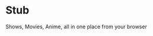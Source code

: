 # Stub

Shows, Movies, Anime, all in one place from your browser

<!-- 

## Dev steps:

You have to run `npm run copy-anitomy` first before being able to run `npm run dev`





## todo:

re-implement the title infer system for low count searches using smith waterman + sorensen dice coef = magic alignment

make infered information (episode released so far based on start release date / weeks since then) special colors for the user to distinguish between factual informations

use the sneedex api to get best quality sources https://sneedex.moe/api/public/nyaa

make use of Taiga's https://github.com/erengy/anime-relations list to try and infer as accurate episode number as possible.
4k res?:

- https://github.com/bloc97/Anime4K/issues/7
- https://github.com/bloc97/Anime4K/issues/106
- https://github.com/Duke-13/Test_AnimeSuperResolutionForChromeExtensions
- https://gist.github.com/Juszoe/4680d0cb18811a459cc7fa83214e499c#gistcomment-3259179
- https://gist.github.com/NeuroWhAI/ce524cdf6913fae5eee830561bf32f40

check out if https://github.com/jmir1/aniyomi has some nice sources

https://thewiki.moe/en/tutorials/unblock

IMPL MAL INTEGRATION // https://github.com/prince-ao/myanimelist-oauth/blob/main/lib/malOauth.js

https://unsplash.com/photos/3dnZdTseNKg

-->
